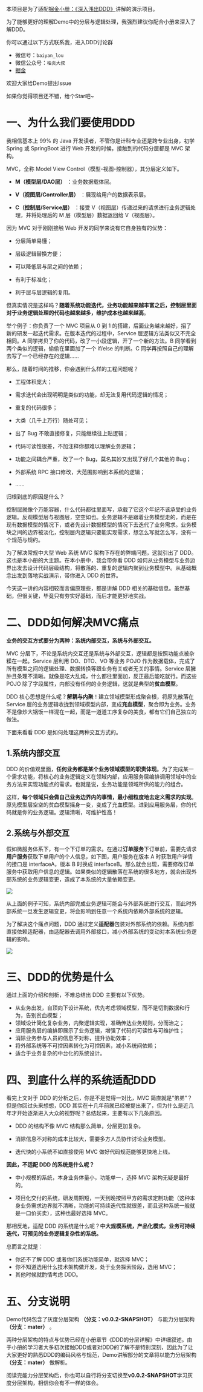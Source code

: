 本项目是为了适配[掘金小册：《深入浅出DDD》](https://juejin.cn/book/7049273428938850307)讲解的演示项目。

为了能够更好的理解Demo中的分层与逻辑处理，我强烈建议你配合小册来深入了解DDD。

你可以通过以下方式联系我，进入DDD讨论群

- 微信号：`baiyan_lou`
- 微信公众号：`柏炎大叔`
- [掘金](https://juejin.cn/user/4089838987914456?utm_source=gold_browser_extension)



欢迎大家给Demo提出Issue

如果你觉得项目还不错，给个Star吧~



# 一、为什么我们要使用DDD

我相信基本上 99% 的 Java 开发读者，不管你是计科专业还是跨专业出身，初学 Spring 或 SpringBoot 进行 Web 开发的时候，接触到的代码分层都是 MVC 架构。

MVC，全称 Model View Control（模型-视图-控制器），其分层定义如下。

-   **M（模型层/DAO层）** ：业务数据载体层。

-   **V（视图层/Controller层）** ：展现给用户的数据表示层。

-   **C（控制层/Service层）** ：接受 V（视图层）传递过来的请求进行业务逻辑处理，并将处理后的 M 层（模型层）数据返回给 V（视图层）。

因为 MVC 对于刚刚接触 Web 开发的同学来说有它自身独有的优势：

-   分层简单易懂；

-   层级逻辑替换方便；

-   可以降低层与层之间的依赖；

-   有利于标准化；

-   利于层与层逻辑的复用。

但真实情况是这样吗？**随着系统功能迭代，业务功能越来越丰富之后，控制层里面对于业务逻辑处理的代码也越来越多，维护成本也越来越高**。

举个例子：你负责了一个 MVC 项目从 0 到 1 的搭建，后面业务越来越好，招了新的研发一起迭代需求。在版本迭代的过程中，Service 层逻辑方法类似又不完全相同。A 同学拷贝了你的代码，改了一小段逻辑，开了一个新的方法。B 同学看到两个类似的逻辑，偷偷在里面加了一个 if/else 的判断。C 同学再按照自己的理解去写了一个已经存在的逻辑……

那么，随着时间的推移，你会遇到什么样的工程问题呢？

-   工程体积庞大；

-   需求迭代会出现明明是类似的功能，却无法复用代码逻辑的情况；

-   重复的代码很多；

-   大类（几千上万行）随处可见；

-   出了 Bug 不敢直接修复，只能继续往上贴逻辑；

-   代码可读性很差，不加注释你都难以理解业务逻辑；

-   功能之间耦合严重，改了一个 Bug，莫名其妙又出现了好几个其他的 Bug；

-   外部系统 RPC 接口修改，大范围影响到本系统的逻辑；

-   ……

归根到底的原因是什么？

控制层就像个万能容器，什么代码都往里面写，承载了它这个年纪不该承受的业务逻辑。反观模型层与视图层，空空如也。业务逻辑不是跟着业务模型走的，而是在现有数据模型的情况下，或者先设计数据模型的情况下去迭代了业务需求。业务模块之间的边界被淡化，控制层内逻辑只要能实现需求，想怎么写就怎么写，没有一个规范与规约。

为了解决常规中大型 Web 系统 MVC 架构下存在的弊端问题，这就引出了 DDD。这也是本小册的大主题。在本小册中，我会带你看 DDD 如何从业务模型与业务边界出发去设计代码层级结构，将散落的、重复的逻辑内聚到业务模型中。从基础概念出发到落地实战演示，带你进入 DDD 的世界。

今天这一讲的内容相较而言偏原理些，都是讲解 DDD 相关的基础信息。虽然基础，但很关键，毕竟只有夯实好基础，而后才能更好地实战。



# 二、DDD如何解决MVC痛点

**业务的交互方式要分为两种：系统内部交互，系统与外部交互。**

MVC 分层下，不论是系统内交互还是系统与外部交互，逻辑都是按照功能点被杂糅在一起。Service 层利用 DO、DTO、VO 等业务 POJO 作为数据载体，完成了所有模型之间的逻辑处理、数据转换等跟业务有关或者无关的事情。Service 层臃肿且条理不清晰。就像是吃大乱炖，什么都往里面加，反正最后能吃就行。而这些 POJO 除了字段属性，内部没有任何的业务逻辑，这就是典型的**贫血模型**。

DDD 核心思想是什么呢？**解耦与内聚**！建立领域模型形成聚合根，将原先散落在 Service 层的业务逻辑收拢到领域模型内部，变成**充血模型**，聚合即为业务。业务不是像炒大锅饭一样混在一起，而是一道道工序复杂的美食，都有它们自己独立的做法。

下面来看看 DDD 是如何处理这两种交互方式的。

## 1.系统内部交互

DDD 的价值观里面，**任何业务都是某个业务领域模型的职责体现**。为了完成某一个需求功能，将核心的业务逻辑定义在领域内部，应用服务层编排调用领域中的业务方法来实现功能点的需求。也就是说，业务功能是领域所供的能力的组合。

这样，**每个领域只会做自己业务边界内的事情，最小细粒度地去定义需求的实现**。原先模型层空空的贫血模型摇身一变，变成了充血模型。进到应用服务层，你的代码就是你的业务逻辑。逻辑清晰，可维护性高！

## 2.系统与外部交互

假如微服务体系下，有一个下订单的需求。在通过**订单服务**下订单前，需要先请求**用户服务**获取下单用户的个人信息，如下图，用户服务在版本 A 时获取用户详情的接口是 interfaceA，版本 B 时换成 interfaceB。那么就会出现，需要修改订单服务中获取用户信息的逻辑。如果类似的逻辑散落在系统的很多地方，就会出现外部系统的业务逻辑变更，造成了本系统的大量依赖变更。

![](https://p3-juejin.byteimg.com/tos-cn-i-k3u1fbpfcp/f6514ecacb0145feb7caddc6898909c6~tplv-k3u1fbpfcp-zoom-1.image)

从上面的例子可知，系统内部完成业务逻辑可能会与外部系统进行交互，而此时外部系统一旦发生逻辑变更，将会影响到任意一个系统内依赖外部系统的逻辑。

为了解决这个痛点问题，DDD 通过定义**适配器**包装对外部系统的依赖。系统内部直接依赖适配器，由适配器去调用外部接口，减小外部系统的变动对本系统业务逻辑的影响。

![](https://p3-juejin.byteimg.com/tos-cn-i-k3u1fbpfcp/debbf26854ba4510b6780e2dcd7e4d0f~tplv-k3u1fbpfcp-zoom-1.image)





# 三、DDD的优势是什么

通过上面的介绍和剖析，不难总结出 DDD 主要有以下优势。

-   从业务出发，自顶向下设计系统，优先考虑领域模型，而不是切割数据和行为，告别贫血模型；
-   领域设计简化复杂业务，内聚逻辑实现，准确传达业务规则，分而治之；
-   应用服务层的编排即展示了业务逻辑，增强了代码的可读性与可维护性；
-   消除业务参与人员的信息不对称，提升协助效率；
-   将外部系统等不可控因素转化为可控因素，减小系统间依赖；
-   适合于业务复杂的中台化的系统设计。





# 四、到底什么样的系统适配DDD

看完上文对于 DDD 的分析之后，你是不是觉得一对比，MVC 简直就是“弟弟”？但是你回过头来想想，DDD 其实在十几年前就已经被提出来了，但为什么是近几年才开始逐渐进入大众的视野呢？总结起来，主要有以下几条原因。

-   DDD 的结构不像 MVC 结构那么简单，分层更加复杂。

-   消除信息不对称的成本比较大，需要多方人员协作讨论业务模型。

-   迭代快的小系统不如直接使用 MVC 做好代码规范能够更快地上线。

**因此，不适配 DDD 的系统是什么呢？**

-   中小规模的系统，本身业务体量小，功能单一，选择 MVC 架构无疑是最好的。

-   项目化交付的系统，研发周期短，一天到晚按照甲方的需求定制功能（这种本身业务需求边界就不清晰，功能的可持续迭代性就很差，而且这种系统一般就是一口价买卖），这种也最好选择 MVC。

那相反地，适配 DDD 的系统是什么呢？**中大规模系统，产品化模式，业务可持续迭代，可预见的业务逻辑复杂性的系统。**

总而言之就是：

-   你还不了解 DDD 或者你们系统功能简单，就选择 MVC；
-   你不知道选用什么技术架构做开发，处于业务探索阶段，选用 MVC；
-   其他时候就酌情考虑 DDD。



# 五、分支说明

Demo代码包含了灰度分层架构 **（分支：v0.0.2-SNAPSHOT）** 与能力分层架构 **（分支：mater）** 。

两种分层架构的特点与优势已经在小册章节《DDD的分层详解》中详细叙述。由于小册的学习者大多初次接触DDD或者对DDD的了解不是特别深刻，因此为了让大家更好的熟悉DDD的编码风格与规范，Demo讲解部分的文章将以能力分层架构 **（分支：mater）** 做解析。

阅读完能力分层架构后，你也可以自行将分支切换至**v0.0.2-SNAPSHOT**学习灰度分层架构，相信你会有不一样的体会。

